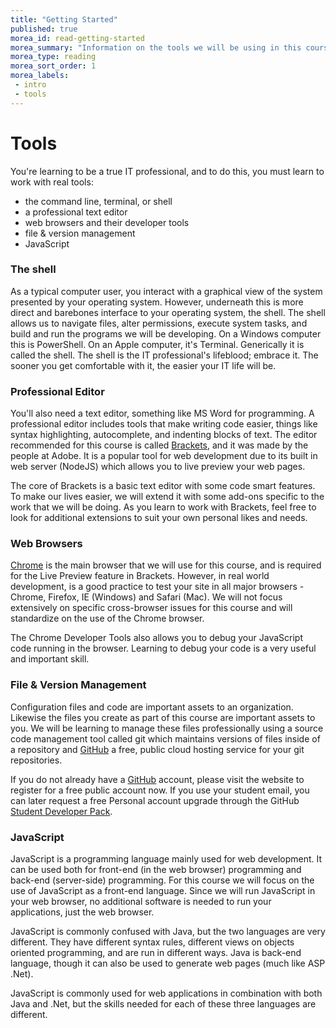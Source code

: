 ```yaml
---
title: "Getting Started"
published: true
morea_id: read-getting-started
morea_summary: "Information on the tools we will be using in this course."
morea_type: reading
morea_sort_order: 1
morea_labels:
 - intro
 - tools
---
```


# Tools
You're learning to be a true IT professional, and to do this, you must learn to work with real tools:

- the command line, terminal, or shell
- a professional text editor
- web browsers and their developer tools
- file & version management
- JavaScript


### The shell
As a typical computer user, you interact with a graphical view of the system presented by your operating system.  However, underneath this is more direct and barebones interface to your operating system, the shell.  The shell allows us to navigate files, alter permissions, execute system tasks, and build and run the programs we will be developing. On a Windows computer this is PowerShell. On an Apple computer, it's Terminal. Generically it is called the shell. The shell is the IT professional's lifeblood; embrace it. The sooner you get comfortable with it, the easier your IT life will be.


### Professional Editor
You'll also need a text editor, something like MS Word for programming.  A professional editor includes tools that make writing code easier, things like syntax highlighting, autocomplete, and indenting blocks of text.  The editor recommended for this course is called [Brackets](https://brackets.io/), and it was made by the people at Adobe. It is a popular tool for web development due to its built in web server (NodeJS) which allows you to live preview your web pages.

The core of Brackets is a basic text editor with some code smart features.  To make our lives easier, we will extend it with some add-ons specific to the work that we will be doing.  As you learn to work with Brackets, feel free to look for additional extensions to suit your own personal likes and needs.


### Web Browsers
[Chrome](https://www.google.com/chrome/browser/desktop/) is the main browser that we will use for this course, and is required for the Live Preview feature in Brackets. However, in real world development, is a good practice to test your site in all major browsers - Chrome, Firefox, IE (Windows) and Safari (Mac). We will not focus extensively on specific cross-browser issues for this course and will standardize on the use of the Chrome browser.  

The Chrome Developer Tools also allows you to debug your JavaScript code running in the browser.  Learning to debug your code is a very useful and important skill.  


### File & Version Management
Configuration files and code are important assets to an organization. Likewise the files you create as part of this course are important assets to you. We will be learning to manage these files professionally using a source code management tool called git which maintains versions of files inside of a repository and [GitHub](https://github.com/) a free, public cloud hosting service for your git repositories.

If you do not already have a [GitHub](https://github.com/) account, please visit the website to register for a free public account now.  If you use your student email, you can later request a free Personal account upgrade through the GitHub [Student Developer Pack](https://education.github.com/pack).


### JavaScript
JavaScript is a programming language mainly used for web development.  It can be used both for front-end (in the web browser) programming and back-end (server-side) programming.  For this course we will focus on the use of JavaScript as a front-end language.  Since we will run JavaScript in your web browser, no additional software is needed to run your applications, just the web browser.

JavaScript is commonly confused with Java, but the two languages are very different. They have different syntax rules, different views on objects oriented programming, and are run in different ways.  Java is back-end language, though it can also be used to generate web pages (much like ASP .Net).  

JavaScript is commonly used for web applications in combination with both Java and .Net, but the skills needed for each of these three languages are different.
